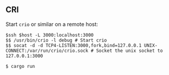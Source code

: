 ## CRI

Start `crio` or similar on a remote host:

```
$ssh $host -L 3000:localhost:3000
$$ /usr/bin/crio -l debug # Start crio
$$ socat -d -d TCP4-LISTEN:3000,fork,bind=127.0.0.1 UNIX-CONNECT:/var/run/crio/crio.sock # Socket the unix socket to 127.0.0.1:3000

$ cargo run
```
